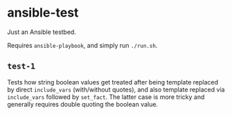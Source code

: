 # ansible-test

Just an Ansible testbed.

Requires `ansible-playbook`, and simply run `./run.sh`.

## `test-1`

Tests how string boolean values get treated after being template replaced by
direct `include_vars` (with/without quotes), and also template replaced via
`include_vars` followed by `set_fact`. The latter case is more tricky and
generally requires double quoting the boolean value.
